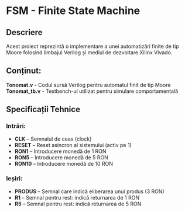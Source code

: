 # FSM - Finite State Machine

## Descriere

Acest proiect reprezintă o implementare a unei automatizări finite de tip Moore folosind limbajul Verilog și mediul de dezvoltare Xilinx Vivado.

## Conținut: 
**Tonomat.v** - Codul sursă Verilog pentru automatul finit de tip Moore  
**Tonomat_tb.v** - Testbench-ul utilizat pentru simulare comportamentală

## Specificații Tehnice

### Intrări:
- **CLK** – Semnalul de ceas (clock)
- **RESET** – Reset asincron al sistemului (activ pe 1)
- **RON1** – Introducere monedă de 1 RON
- **RON5** – Introducere monedă de 5 RON
- **RON10** – Introducere monedă de 10 RON

### Ieșiri:
- **PRODUS** – Semnal care indică eliberarea unui produs (3 RON)
- **R1** – Semnal pentru rest: indică returnarea de 1 RON
- **R5** – Semnal pentru rest: indică returnarea de 5 RON
